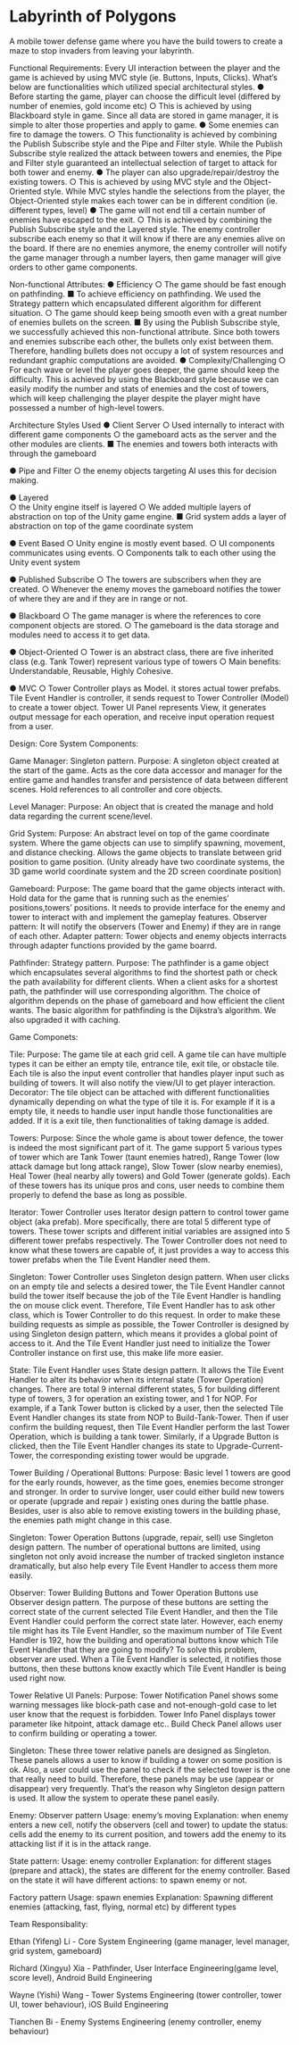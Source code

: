# Labyrinth of Polygons

A mobile tower defense game where you have the build towers to create a maze to stop invaders from leaving your labyrinth.


Functional Requirements:
Every UI interaction between the player and the game is achieved by using MVC style (ie. Buttons, Inputs, Clicks). What’s below are functionalities which utilized special architectural styles.
●	Before starting the game, player can choose the difficult level (differed by number of enemies, gold income etc)
○	This is achieved by using Blackboard style in game. Since all data are stored in game manager, it is simple to alter those properties and apply to game.
●	Some enemies can fire to damage the towers.
○	This functionality is achieved by combining the Publish Subscribe style and  the Pipe and Filter style. While the Publish Subscribe style realized the attack between towers and enemies, the Pipe and Filter style guaranteed an intellectual selection of target to attack for both tower and enemy.
●	The player can also upgrade/repair/destroy the existing towers.
○	This is achieved by using MVC style and the Object-Oriented style. While MVC styles handle the selections from the player, the Object-Oriented style makes each tower can be in different condition (ie. different types, level)
●	The game will not end till a certain number of enemies have escaped to the exit.
○	This is achieved by combining the Publish Subscribe style and the Layered style. The enemy controller subscribe each enemy so that it will know if there are any enemies alive on the board. If there are no enemies anymore, the enemy controller will notify the game manager through a number layers, then game manager will give orders to other game components.

Non-functional Attributes:
●	Efficiency
○	The game should be fast enough on pathfinding.
■	To achieve efficiency on pathfinding. We used the Strategy pattern which encapsulated different algorithm for different situation. 
○	The game should keep being smooth even with a great number of enemies bullets on the screen.
■	By using the Publish Subscribe style, we successfully achieved this non-functional attribute. Since both towers and enemies subscribe each other, the bullets only exist between them. Therefore, handling bullets does not occupy a lot of system resources and redundant graphic computations are avoided.
●	Complexity/Challenging
○	For each wave or level the player goes deeper, the game should keep the difficulty. This is achieved by using the Blackboard style because we can easily modify the number and stats of enemies and the cost of towers, which will keep challenging the player despite the player might have possessed a number of high-level towers.


Architecture Styles Used
●	Client Server 
○	Used internally to interact with different game components 
○	the gameboard acts as the server and the other modules are clients.
■	The enemies and towers both interacts with through the gameboard

●	Pipe and Filter 
○	the enemy objects targeting AI uses this for decision making.

●	Layered  
○	the Unity engine itself is layered
○	We added multiple layers of abstraction on top of the Unity game engine. 
■	Grid system adds a layer of abstraction on top of the game coordinate system

●	Event Based
○	Unity engine is mostly event based.
○	UI components communicates using events.
○	Components talk to each other using the Unity event system

●	Published Subscribe 
○	The towers are subscribers when they are created.
○	Whenever the enemy moves the gameboard notifies the tower of where they are and if they are in range or not. 

●	Blackboard
○	The game manager is where the references to core component objects are stored.
○	The gameboard is the data storage and modules need to access it to get data.

●	Object-Oriented
○	Tower is an abstract class, there are five inherited class (e.g. Tank Tower) represent various type of towers
○	Main benefits: Understandable, Reusable, Highly Cohesive.

●	MVC
○	Tower Controller plays as Model. it stores actual tower prefabs. Tile Event Handler is controller,  it sends request to Tower Controller (Model) to create a tower object. Tower UI Panel represents View, it generates output message for each operation, and receive input operation request from a user. 

Design:
Core System Components:

Game Manager:
Singleton pattern.
Purpose: A singleton object created at the start of the game. Acts as the core data accessor and manager for the entire game and handles transfer and persistence of data between different scenes. Hold references to all controller and core objects.

Level Manager:
Purpose: An object that is created the manage and hold data regarding the current scene/level. 


Grid System:
Purpose: An abstract level on top of the game coordinate system. Where the game objects can use to simplify spawning, movement, and distance checking. Allows the game objects to translate between grid position to game position. 
(Unity already have two coordinate systems, the 3D game world coordinate system and the 2D screen coordinate position) 


Gameboard:
Purpose: The game board that the game objects interact with. Hold data for the game that is running such as the enemies’ positions,towers’ positions. It needs to provide interface for the enemy and tower to interact with and implement the gameplay features.
Observer pattern:
It will notify the observers (Tower and Enemy) if they are in range of each other.
Adapter pattern:
Tower objects and enemy objects interracts through adapter functions provided by the game boarrd.


Pathfinder:
Strategy pattern.
Purpose: The pathfinder is a game object which encapsulates several algorithms to find the shortest path or check the path availability for different clients. When a client asks for a shortest path, the pathfinder will use corresponding algorithm. The choice of algorithm depends on the phase of gameboard and how efficient the client wants.
The basic algorithm for pathfinding is the Dijkstra’s algorithm. We also upgraded it with caching.

Game Componets:

Tile:
Purpose: The game tile at each grid cell. A game tile can have multiple types it can be either an empty tile, entrance tile, exit tile, or obstacle tile. Each tile is also the input event controller that handles player input such as building of towers. It will also notify the view/UI to get player interaction.
Decorator:
The tile object can be attached with different functionalities dynamically depending on what the type of tile it is. For example if it is a empty tile, it needs to handle user input handle those functionalities are added. If it is a exit tile, then functionalities of taking damage is added.


Towers:
Purpose: Since the whole game is about tower defence, the tower is indeed the most significant part of it. The game support 5 various types of tower which are Tank Tower (taunt enemies hatred), Range Tower (low attack damage but long attack range), Slow Tower (slow nearby enemies), Heal Tower (heal nearby ally towers) and Gold Tower (generate golds). Each of these towers has its unique pros and cons, user needs to combine them properly to defend the base as long as possible.

Iterator:
Tower Controller uses Iterator design pattern to control tower game object (aka prefab). More specifically, there are total 5 different type of towers. These tower scripts and different initial variables are assigned into 5 different tower prefabs respectively. The Tower Controller does not need to know what these towers are capable of, it just provides a way to access this tower prefabs when the Tile Event Handler need them.

Singleton:
Tower Controller uses Singleton design pattern. When user clicks on an empty tile and selects a desired tower, the Tile Event Handler cannot build the tower itself because the job of the Tile Event Handler is handling the on mouse click event. Therefore, Tile Event Handler has to ask other class, which is Tower Controller to do this request. In order to make these building requests as simple as possible, the Tower Controller is designed by using Singleton design pattern, which means it provides a global point of access to it. And the Tile Event Handler just need to initialize the Tower Controller instance on first use, this make life more easier.

State:
Tile Event Handler uses State design pattern. It allows the Tile Event Handler to alter its behavior when its internal state (Tower Operation) changes. There are total 9 internal different states, 5 for building different type of towers, 3 for operation an existing tower, and 1 for NOP. For example, if a Tank Tower button is clicked by a user, then the selected Tile Event Handler changes its state from NOP to Build-Tank-Tower. Then if user confirm the building request, then Tile Event Handler perform the last Tower Operation, which is building a tank tower. Similarly, if a Upgrade Button is clicked, then the Tile Event Handler changes its state to Upgrade-Current-Tower, the corresponding existing tower would be upgrade.


Tower Building / Operational Buttons:
Purpose: Basic level 1 towers are good for the early rounds, however, as the time goes, enemies become stronger and stronger. In order to survive longer, user could either build new towers or operate (upgrade and repair ) existing ones during the battle phase. Besides, user is also able to remove existing towers in the building phase, the enemies path might change in this case.

Singleton:
Tower Operation Buttons (upgrade, repair, sell) use Singleton design pattern. The number of operational buttons are limited, using singleton not only avoid increase the number of tracked singleton instance dramatically, but also help every Tile Event Handler to access them more easily.

Observer:
Tower Building Buttons and Tower Operation Buttons use Observer design pattern. The purpose of these buttons are setting the correct state of the current selected Tile Event Handler, and then the Tile Event Handler could perform the correct state later. However, each enemy tile might has its Tile Event Handler, so the maximum number of Tile Event Handler is 192, how the building and operational buttons know which Tile Event Handler that they are going to modify? To solve this problem, observer are used. When a Tile Event Handler is selected, it notifies those buttons, then these buttons know exactly which Tile Event Handler is being used right now.


Tower Relative UI Panels:
Purpose: Tower Notification Panel shows some warning messages like block-path case and not-enough-gold case to let user know that the request is forbidden. Tower Info Panel displays tower parameter like hitpoint, attack damage etc.. Build Check Panel allows user to confirm building or operating a tower.

Singleton:
These three tower relative panels are designed as Singleton. These panels allows a user to know if building a tower on some position is ok. Also, a user could use the panel to check if the selected tower is the one that really need to build. Therefore, these panels may be use (appear or disappear) very frequently. That’s the reason why Singleton design pattern is used. It allow the system to operate these panel easily.





Enemy:
Observer pattern
Usage: enemy’s moving
Explanation: when enemy enters a new cell, notify the observers (cell and tower) to update the status: cells add the enemy to its current position, and towers add the enemy to its attacking list if it is in the attack range.

State pattern:
Usage: enemy controller
Explanation: for different stages (prepare and attack), the states are different for the enemy controller. Based on the state it will have different actions: to spawn enemy or not.

Factory pattern
Usage: spawn enemies
Explanation: Spawning different enemies (attacking, fast, flying, normal etc) by different types



Team Responsibality:

Ethan (Yifeng) Li - Core System Engineering (game manager, level manager, grid system, gameboard)

Richard (Xingyu) Xia - Pathfinder, User Interface Engineering(game level, score level), Android Build Engineering

Wayne (Yishi) Wang - Tower Systems Engineering (tower controller, tower UI, tower behaviour), iOS Build Engineering

Tianchen Bi - Enemy Systems Engineering (enemy controller, enemy behaviour)


